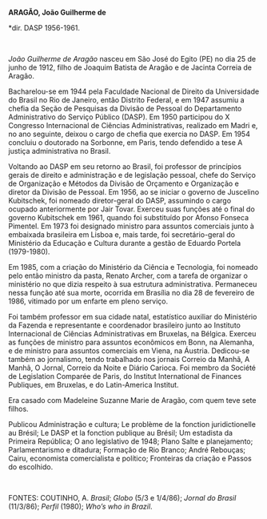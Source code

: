 **ARAGÃO, João Guilherme de**

\*dir. DASP 1956-1961.

 

*João Guilherme de Aragão* nasceu em São José do Egito (PE) no dia 25 de
junho de 1912, filho de Joaquim Batista de Aragão e de Jacinta Correia
de Aragão.

Bacharelou-se em 1944 pela Faculdade Nacional de Direito da Universidade
do Brasil no Rio de Janeiro, então Distrito Federal, e em 1947 assumiu a
chefia da Seção de Pesquisas da Divisão de Pessoal do Departamento
Administrativo do Serviço Público (DASP). Em 1950 participou do X
Congresso Internacional de Ciências Administrativas, realizado em Madri
e, no ano seguinte, deixou o cargo de chefia que exercia no DASP. Em
1954 concluiu o doutorado na Sorbonne, em Paris, tendo defendido a tese
A justiça administrativa no Brasil.

Voltando ao DASP em seu retorno ao Brasil, foi professor de princípios
gerais de direito e administração e de legislação pessoal, chefe do
Serviço de Organização e Métodos da Divisão de Orçamento e Organização e
diretor da Divisão de Pessoal. Em 1956, ao se iniciar o governo de
Juscelino Kubitschek, foi nomeado diretor-geral do DASP, assumindo o
cargo ocupado anteriormente por Jair Tovar. Exerceu suas funções até o
final do governo Kubitschek em 1961, quando foi substituído por Afonso
Fonseca Pimentel. Em 1973 foi designado ministro para assuntos
comerciais junto à embaixada brasileira em Lisboa e, mais tarde, foi
secretário-geral do Ministério da Educação e Cultura durante a gestão de
Eduardo Portela (1979-1980).

Em 1985, com a criação do Ministério da Ciência e Tecnologia, foi
nomeado pelo então ministro da pasta, Renato Archer, com a tarefa de
organizar o ministério no que dizia respeito à sua estrutura
administrativa. Permaneceu nessa função até sua morte, ocorrida em
Brasília no dia 28 de fevereiro de 1986, vitimado por um enfarte em
pleno serviço.

Foi também professor em sua cidade natal, estatístico auxiliar do
Ministério da Fazenda e representante e coordenador brasileiro junto ao
Instituto Internacional de Ciências Administrativas em Bruxelas, na
Bélgica. Exerceu as funções de ministro para assuntos econômicos em
Bonn, na Alemanha, e de ministro para assuntos comerciais em Viena, na
Áustria. Dedicou-se também ao jornalismo, tendo trabalhado nos jornais
Correio da Manhã, A Manhã, O Jornal, Correio da Noite e Diário Carioca.
Foi membro da Société de Legislation Comparée de Paris, do Institut
International de Finances Publiques, em Bruxelas, e do Latin-America
Institut.

Era casado com Madeleine Suzanne Marie de Aragão, com quem teve sete
filhos.

Publicou Administração e cultura; Le problème de la fonction
juridictionelle au Brésil; Le DASP et la fonction publique au Brésil; Um
estadista da Primeira República; O ano legislativo de 1948; Plano Salte
e planejamento; Parlamentarismo e ditadura; Formação de Rio Branco;
André Rebouças; Cairu, economista comercialista e político; Fronteiras
da criação e Passos do escolhido.

 

FONTES: COUTINHO, A. *Brasil*; *Globo* (5/3 e 1/4/86); *Jornal do
Brasil* (11/3/86); *Perfil* (1980); *Who’s who in Brazil*.

 
